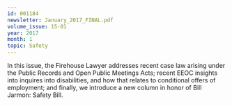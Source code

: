 ```yaml
---
id: 001184
newsletter: January_2017_FINAL.pdf
volume_issue: 15-01
year: 2017
month: 1
topic: Safety
---
```


In this issue, the Firehouse Lawyer addresses recent case law arising under the Public Records and Open Public Meetings Acts; recent EEOC insights into inquires into disabilities, and how that relates to conditional offers of employment; and finally, we introduce a new column in honor of Bill Jarmon: Safety Bill.